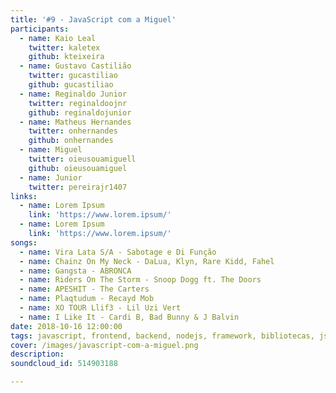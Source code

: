 ```yaml
---
title: '#9 - JavaScript com a Miguel'
participants:
  - name: Kaio Leal
    twitter: kaletex
    github: kteixeira
  - name: Gustavo Castilião
    twitter: gucastiliao
    github: gucastiliao
  - name: Reginaldo Junior
    twitter: reginaldoojnr
    github: reginaldojunior
  - name: Matheus Hernandes
    twitter: onhernandes
    github: onhernandes
  - name: Miguel
    twitter: oieusouamiguell
    github: oieusouamiguel
  - name: Junior
    twitter: pereirajr1407
links:
  - name: Lorem Ipsum
    link: 'https://www.lorem.ipsum/'
  - name: Lorem Ipsum
    link: 'https://www.lorem.ipsum/'
songs:
  - name: Vira Lata S/A - Sabotage e Di Função
  - name: Chainz On My Neck - DaLua, Klyn, Rare Kidd, Fahel
  - name: Gangsta - ABRONCA
  - name: Riders On The Storm - Snoop Dogg ft. The Doors
  - name: APESHIT - The Carters
  - name: Plaqtudum - Recayd Mob
  - name: XO TOUR Llif3 - Lil Uzi Vert
  - name: I Like It - Cardi B, Bad Bunny & J Balvin
date: 2018-10-16 12:00:00
tags: javascript, frontend, backend, nodejs, framework, bibliotecas, js, quebradev, comunidade, conhecimento, tecnologia
cover: /images/javascript-com-a-miguel.png
description:
soundcloud_id: 514903188

---
```



